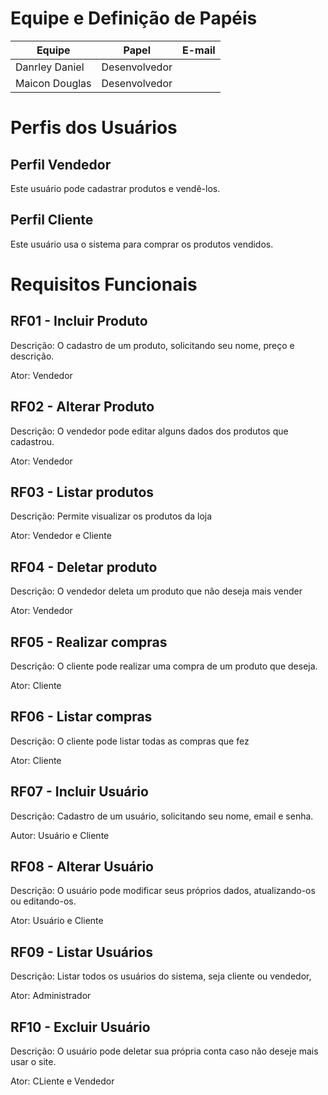 # Equipe e Definição de Papéis
| Equipe | Papel | E-mail |  
| --- | --- | --- |
| Danrley  Daniel | Desenvolvedor |
| Maicon Douglas  | Desenvolvedor |

# Perfis dos Usuários

## Perfil Vendedor

Este usuário pode cadastrar produtos e vendê-los.

## Perfil Cliente

Este usuário usa o sistema para comprar os produtos vendidos.

# Requisitos Funcionais

## RF01 - Incluir Produto

Descrição: O cadastro de um produto, solicitando seu nome, preço e descrição.

Ator: Vendedor

## RF02 - Alterar Produto

Descrição: O vendedor pode editar alguns dados dos produtos que cadastrou.

Ator: Vendedor

## RF03 - Listar produtos

Descrição: Permite visualizar os produtos da loja

Ator: Vendedor e Cliente

## RF04 - Deletar produto

Descrição: O vendedor deleta um produto que não deseja mais vender

Ator: Vendedor

## RF05 - Realizar compras

Descrição: O cliente pode realizar uma compra de um produto que deseja.

Ator: Cliente

## RF06 - Listar compras

Descrição: O cliente pode listar todas as compras que fez 

Ator: Cliente

## RF07 - Incluir Usuário

Descrição: Cadastro de um usuário, solicitando seu nome, email e senha.

Autor: Usuário e Cliente

## RF08 - Alterar Usuário

Descrição: O usuário pode modificar seus próprios dados, atualizando-os ou editando-os.

Ator: Usuário e Cliente

## RF09 - Listar Usuários

Descrição: Listar todos os usuários do sistema, seja cliente ou vendedor,

Ator: Administrador

## RF10 - Excluir Usuário

Descrição: O usuário pode deletar sua própria conta caso não deseje mais usar o site.

Ator: CLiente e Vendedor


